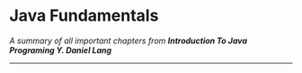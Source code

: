 
# Java Fundamentals

*A summary of all important chapters from **Introduction To Java Programing Y. Daniel Lang***

---